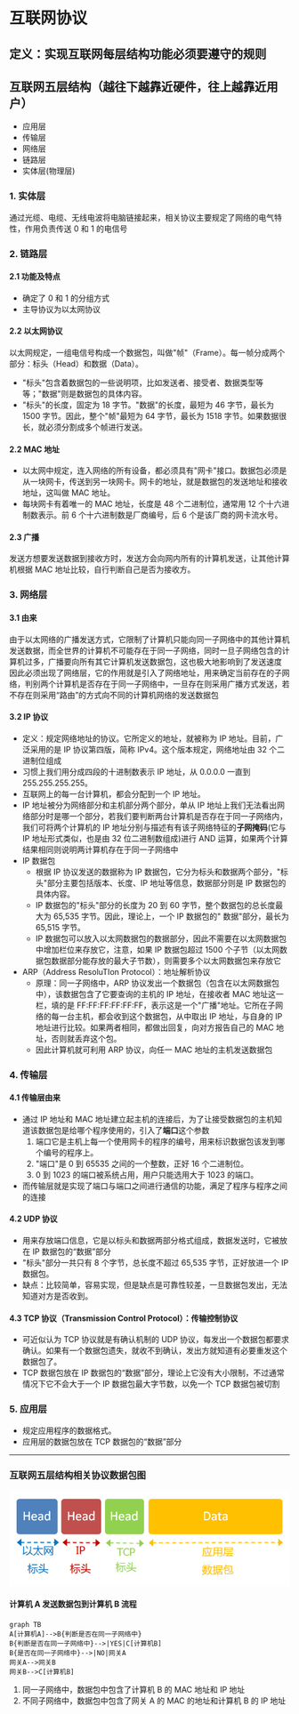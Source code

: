 # 互联网协议

## 定义：实现互联网每层结构功能必须要遵守的规则

## 互联网五层结构（越往下越靠近硬件，往上越靠近用户）

- 应用层
- 传输层
- 网络层
- 链路层
- 实体层(物理层)

### 1. 实体层

通过光缆、电缆、无线电波将电脑链接起来，相关协议主要规定了网络的电气特性，作用负责传送 0 和 1 的电信号

### 2. 链路层

#### 2.1 功能及特点

- 确定了 0 和 1 的分组方式
- 主导协议为以太网协议

#### 2.2 以太网协议

以太网规定，一组电信号构成一个数据包，叫做"帧"（Frame）。每一帧分成两个部分：标头（Head）和数据（Data）。

- "标头"包含着数据包的一些说明项，比如发送者、接受者、数据类型等等；"数据"则是数据包的具体内容。
- "标头"的长度，固定为 18 字节。"数据"的长度，最短为 46 字节，最长为 1500 字节。因此，整个"帧"最短为 64 字节，最长为 1518 字节。如果数据很长，就必须分割成多个帧进行发送。

#### 2.2 MAC 地址

- 以太网中规定，连入网络的所有设备，都必须具有"网卡"接口。数据包必须是从一块网卡，传送到另一块网卡。网卡的地址，就是数据包的发送地址和接收地址，这叫做 MAC 地址。
- 每块网卡有着唯一的 MAC 地址，长度是 48 个二进制位，通常用 12 个十六进制数表示。前 6 个十六进制数是厂商编号，后 6 个是该厂商的网卡流水号。

#### 2.3 广播

发送方想要发送数据到接收方时，发送方会向网内所有的计算机发送，让其他计算机根据 MAC 地址比较，自行判断自己是否为接收方。

### 3. 网络层

#### 3.1 由来

由于以太网络的广播发送方式，它限制了计算机只能向同一子网络中的其他计算机发送数据，而全世界的计算机不可能存在于同一子网络，同时一旦子网络包含的计算机过多，广播要向所有其它计算机发送数据包，这也极大地影响到了发送速度  
因此必须出现了网络层，它的作用就是引入了网络地址，用来确定当前存在的子网络，判别两个计算机是否存在于同一子网络中，一旦存在则采用广播方式发送，若不存在则采用“路由”的方式向不同的计算机网络的发送数据包

#### 3.2 IP 协议

- 定义：规定网络地址的协议。它所定义的地址，就被称为 IP 地址。目前，广泛采用的是 IP 协议第四版，简称 IPv4。这个版本规定，网络地址由 32 个二进制位组成
- 习惯上我们用分成四段的十进制数表示 IP 地址，从 0.0.0.0 一直到 255.255.255.255。
- 互联网上的每一台计算机，都会分配到一个 IP 地址。
- IP 地址被分为网络部分和主机部分两个部分，单从 IP 地址上我们无法看出网络部分时是哪一个部分，若我们要判断两台计算机是否存在于同一子网络内，我们可将两个计算机的 IP 地址分别与描述有有该子网络特征的**子网掩码**(它与 IP 地址形式类似，也是由 32 位二进制数组成)进行 AND 运算，如果两个计算结果相同则说明两计算机存在于同一子网络中
- IP 数据包
  - 根据 IP 协议发送的数据称为 IP 数据包，它分为标头和数据两个部分，"标头"部分主要包括版本、长度、IP 地址等信息，数据部分则是 IP 数据包的具体内容。
  - IP 数据包的"标头"部分的长度为 20 到 60 字节，整个数据包的总长度最大为 65,535 字节。因此，理论上，一个 IP 数据包的" 数据"部分，最长为 65,515 字节。
  - IP 数据包可以放入以太网数据包的数据部分，因此不需要在以太网数据包中增加栏位来存放它，注意，如果 IP 数据包超过 1500 个子节（以太网数据包数据部分能存放的最大子节数），则需要多个以太网数据包来存放它
- ARP（Address ResoluTIon Protocol）：地址解析协议
  - 原理：同一子网络中，ARP 协议发出一个数据包（包含在以太网数据包中），该数据包含了它要查询的主机的 IP 地址，在接收者 MAC 地址这一栏，填的是 FF:FF:FF:FF:FF:FF，表示这是一个"广播"地址。它所在子网络的每一台主机，都会收到这个数据包，从中取出 IP 地址，与自身的 IP 地址进行比较。如果两者相同，都做出回复，向对方报告自己的 MAC 地址，否则就丢弃这个包。
  - 因此计算机就可利用 ARP 协议，向任一 MAC 地址的主机发送数据包

### 4. 传输层

#### 4.1 传输层由来

- 通过 IP 地址和 MAC 地址建立起主机的连接后，为了让接受数据包的主机知道该数据包是给哪个程序使用的，引入了**端口**这个参数
  1. 端口它是主机上每一个使用网卡的程序的编号，用来标识数据包该发到哪个编号的程序上。
  2. "端口"是 0 到 65535 之间的一个整数，正好 16 个二进制位。
  3. 0 到 1023 的端口被系统占用，用户只能选用大于 1023 的端口。
- 而传输层就是实现了端口与端口之间进行通信的功能，满足了程序与程序之间的连接

#### 4.2 UDP 协议

- 用来存放端口信息，它是以标头和数据两部分格式组成，数据发送时，它被放在 IP 数据包的“数据”部分
- "标头"部分一共只有 8 个字节，总长度不超过 65,535 字节，正好放进一个 IP 数据包。
- 缺点：比较简单，容易实现，但是缺点是可靠性较差，一旦数据包发出，无法知道对方是否收到。

#### 4.3 TCP 协议（Transmission Control Protocol）：传输控制协议

- 可近似认为 TCP 协议就是有确认机制的 UDP 协议，每发出一个数据包都要求确认。如果有一个数据包遗失，就收不到确认，发出方就知道有必要重发这个数据包了。
- TCP 数据包放在 IP 数据包的“数据”部分，理论上它没有大小限制，不过通常情况下它不会大于一个 IP 数据包最大字节数，以免一个 TCP 数据包被切割

### 5. 应用层

- 规定应用程序的数据格式。
- 应用层的数据包放在 TCP 数据包的“数据”部分

---

### 互联网五层结构相关协议数据包图

![数据包模型图](../images/互联网协议数据包模型.png)

#### 计算机 A 发送数据包到计算机 B 流程

```mermaid
graph TB
A[计算机A]-->B{判断是否在同一子网络中}
B{判断是否在同一子网络中}-->|YES|C[计算机B]
B{是否在同一子网络中}-->|NO|网关A
网关A-->网关B
网关B-->C[计算机B]
```

1. 同一子网络中，数据包中包含了计算机 B 的 MAC 地址和 IP 地址
2. 不同子网络中，数据包中包含了网关 A 的 MAC 的地址和计算机 B 的 IP 地址

